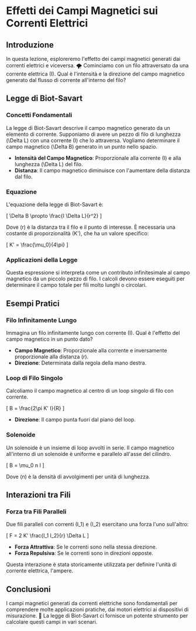 # Effetti dei Campi Magnetici sui Correnti Elettrici

## Introduzione

In questa lezione, esploreremo l'effetto dei campi magnetici generati dai correnti elettrici e viceversa. 🌪️ Cominciamo con un filo attraversato da una corrente elettrica \(I\). Qual è l'intensità e la direzione del campo magnetico generato dal flusso di corrente all'interno del filo?

## Legge di Biot-Savart

### Concetti Fondamentali

La legge di Biot-Savart descrive il campo magnetico generato da un elemento di corrente. Supponiamo di avere un pezzo di filo di lunghezza \(\Delta L\) con una corrente \(I\) che lo attraversa. Vogliamo determinare il campo magnetico \(\Delta B\) generato in un punto nello spazio.

- **Intensità del Campo Magnetico**: Proporzionale alla corrente \(I\) e alla lunghezza \(\Delta L\) del filo.
- **Distanza**: Il campo magnetico diminuisce con l'aumentare della distanza dal filo.

### Equazione

L'equazione della legge di Biot-Savart è:

\[ 
\Delta B \propto \frac{I \Delta L}{r^2} 
\]

Dove \(r\) è la distanza tra il filo e il punto di interesse. È necessaria una costante di proporzionalità \(K'\), che ha un valore specifico:

\[ 
K' = \frac{\mu_0}{4\pi} 
\]

### Applicazioni della Legge

Questa espressione si interpreta come un contributo infinitesimale al campo magnetico da un piccolo pezzo di filo. I calcoli devono essere eseguiti per determinare il campo totale per fili molto lunghi o circolari.

## Esempi Pratici

### Filo Infinitamente Lungo

Immagina un filo infinitamente lungo con corrente \(I\). Qual è l'effetto del campo magnetico in un punto dato?

- **Campo Magnetico**: Proporzionale alla corrente e inversamente proporzionale alla distanza \(r\).
- **Direzione**: Determinata dalla regola della mano destra.

### Loop di Filo Singolo

Calcoliamo il campo magnetico al centro di un loop singolo di filo con corrente.

\[ 
B = \frac{2\pi K' I}{R} 
\]

- **Direzione**: Il campo punta fuori dal piano del loop.

### Solenoide

Un solenoide è un insieme di loop avvolti in serie. Il campo magnetico all'interno di un solenoide è uniforme e parallelo all'asse del cilindro.

\[ 
B = \mu_0 n I 
\]

Dove \(n\) è la densità di avvolgimenti per unità di lunghezza.

## Interazioni tra Fili

### Forza tra Fili Paralleli

Due fili paralleli con correnti \(I_1\) e \(I_2\) esercitano una forza l'uno sull'altro:

\[ 
F = 2 K' \frac{I_1 I_2}{r} \Delta L 
\]

- **Forza Attrattiva**: Se le correnti sono nella stessa direzione.
- **Forza Repulsiva**: Se le correnti sono in direzioni opposte.

Questa interazione è stata storicamente utilizzata per definire l'unità di corrente elettrica, l'ampere.

## Conclusioni

I campi magnetici generati da correnti elettriche sono fondamentali per comprendere molte applicazioni pratiche, dai motori elettrici ai dispositivi di misurazione. 🧲 La legge di Biot-Savart ci fornisce un potente strumento per calcolare questi campi in vari scenari.